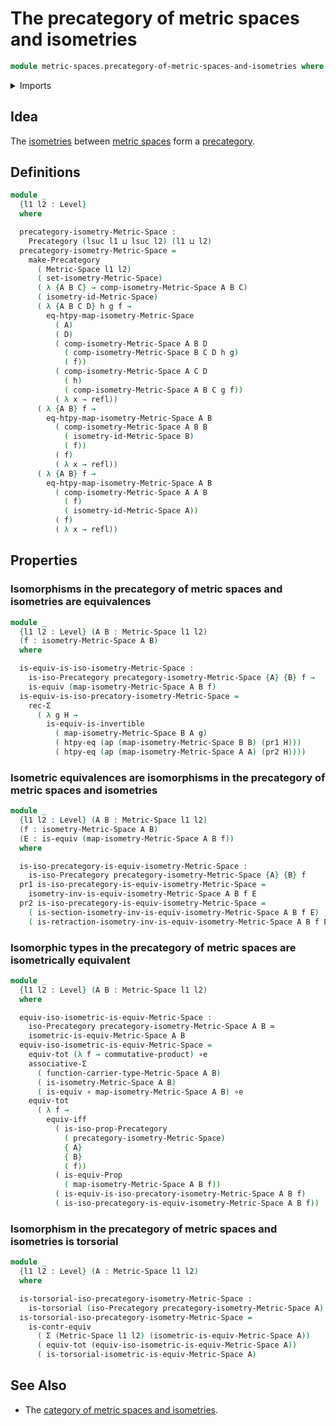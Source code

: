 # The precategory of metric spaces and isometries

```agda
module metric-spaces.precategory-of-metric-spaces-and-isometries where
```

<details><summary>Imports</summary>

```agda
open import category-theory.isomorphisms-in-precategories
open import category-theory.precategories

open import foundation.action-on-identifications-functions
open import foundation.contractible-types
open import foundation.dependent-pair-types
open import foundation.equivalences
open import foundation.function-extensionality
open import foundation.function-types
open import foundation.functoriality-dependent-pair-types
open import foundation.identity-types
open import foundation.logical-equivalences
open import foundation.propositions
open import foundation.subtypes
open import foundation.torsorial-type-families
open import foundation.transport-along-identifications
open import foundation.type-arithmetic-cartesian-product-types
open import foundation.type-arithmetic-dependent-pair-types
open import foundation.universe-levels

open import metric-spaces.equality-of-metric-spaces
open import metric-spaces.functions-metric-spaces
open import metric-spaces.isometry-metric-spaces
open import metric-spaces.metric-spaces
```

</details>

## Idea

The [isometries](metric-spaces.isometry-metric-spaces.md) between
[metric spaces](metric-spaces.metric-spaces.md) form a
[precategory](category-theory.precategories.md).

## Definitions

```agda
module _
  {l1 l2 : Level}
  where

  precategory-isometry-Metric-Space :
    Precategory (lsuc l1 ⊔ lsuc l2) (l1 ⊔ l2)
  precategory-isometry-Metric-Space =
    make-Precategory
      ( Metric-Space l1 l2)
      ( set-isometry-Metric-Space)
      ( λ {A B C} → comp-isometry-Metric-Space A B C)
      ( isometry-id-Metric-Space)
      ( λ {A B C D} h g f →
        eq-htpy-map-isometry-Metric-Space
          ( A)
          ( D)
          ( comp-isometry-Metric-Space A B D
            ( comp-isometry-Metric-Space B C D h g)
            ( f))
          ( comp-isometry-Metric-Space A C D
            ( h)
            ( comp-isometry-Metric-Space A B C g f))
          ( λ x → refl))
      ( λ {A B} f →
        eq-htpy-map-isometry-Metric-Space A B
          ( comp-isometry-Metric-Space A B B
            ( isometry-id-Metric-Space B)
            ( f))
          ( f)
          ( λ x → refl))
      ( λ {A B} f →
        eq-htpy-map-isometry-Metric-Space A B
          ( comp-isometry-Metric-Space A A B
            ( f)
            ( isometry-id-Metric-Space A))
          ( f)
          ( λ x → refl))
```

## Properties

### Isomorphisms in the precategory of metric spaces and isometries are equivalences

```agda
module _
  {l1 l2 : Level} (A B : Metric-Space l1 l2)
  (f : isometry-Metric-Space A B)
  where

  is-equiv-is-iso-isometry-Metric-Space :
    is-iso-Precategory precategory-isometry-Metric-Space {A} {B} f →
    is-equiv (map-isometry-Metric-Space A B f)
  is-equiv-is-iso-precatory-isometry-Metric-Space =
    rec-Σ
      ( λ g H →
        is-equiv-is-invertible
          ( map-isometry-Metric-Space B A g)
          ( htpy-eq (ap (map-isometry-Metric-Space B B) (pr1 H)))
          ( htpy-eq (ap (map-isometry-Metric-Space A A) (pr2 H))))
```

### Isometric equivalences are isomorphisms in the precategory of metric spaces and isometries

```agda
module _
  {l1 l2 : Level} (A B : Metric-Space l1 l2)
  (f : isometry-Metric-Space A B)
  (E : is-equiv (map-isometry-Metric-Space A B f))
  where

  is-iso-precategory-is-equiv-isometry-Metric-Space :
    is-iso-Precategory precategory-isometry-Metric-Space {A} {B} f
  pr1 is-iso-precategory-is-equiv-isometry-Metric-Space =
    isometry-inv-is-equiv-isometry-Metric-Space A B f E
  pr2 is-iso-precategory-is-equiv-isometry-Metric-Space =
    ( is-section-isometry-inv-is-equiv-isometry-Metric-Space A B f E) ,
    ( is-retraction-isometry-inv-is-equiv-isometry-Metric-Space A B f E)
```

### Isomorphic types in the precategory of metric spaces are isometrically equivalent

```agda
module _
  {l1 l2 : Level} (A B : Metric-Space l1 l2)
  where

  equiv-iso-isometric-is-equiv-Metric-Space :
    iso-Precategory precategory-isometry-Metric-Space A B ≃
    isometric-is-equiv-Metric-Space A B
  equiv-iso-isometric-is-equiv-Metric-Space =
    equiv-tot (λ f → commutative-product) ∘e
    associative-Σ
      ( function-carrier-type-Metric-Space A B)
      ( is-isometry-Metric-Space A B)
      ( is-equiv ∘ map-isometry-Metric-Space A B) ∘e
    equiv-tot
      ( λ f →
        equiv-iff
          ( is-iso-prop-Precategory
            ( precategory-isometry-Metric-Space)
            { A}
            { B}
            ( f))
          ( is-equiv-Prop
            ( map-isometry-Metric-Space A B f))
          ( is-equiv-is-iso-precatory-isometry-Metric-Space A B f)
          ( is-iso-precategory-is-equiv-isometry-Metric-Space A B f))
```

### Isomorphism in the precategory of metric spaces and isometries is torsorial

```agda
module _
  {l1 l2 : Level} (A : Metric-Space l1 l2)
  where

  is-torsorial-iso-precategory-isometry-Metric-Space :
    is-torsorial (iso-Precategory precategory-isometry-Metric-Space A)
  is-torsorial-iso-precategory-isometry-Metric-Space =
    is-contr-equiv
      ( Σ (Metric-Space l1 l2) (isometric-is-equiv-Metric-Space A))
      ( equiv-tot (equiv-iso-isometric-is-equiv-Metric-Space A))
      ( is-torsorial-isometric-is-equiv-Metric-Space A)
```

## See Also

- The
  [category of metric spaces and isometries](metric-spaces.category-of-metric-spaces-and-isometries.md).
